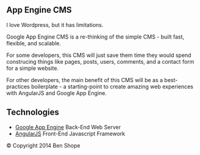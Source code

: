 ## App Engine CMS

I love Wordpress, but it has limitations.

Google App Engine CMS is a re-thinking of the simple CMS - built fast, flexible, and scalable.

For some developers, this CMS will just save them time they would spend construcing things like pages, posts, users, comments, and a contact form for a simple website.

For other developers, the main benefit of this CMS will be as a best-practices boilerplate - a starting-point to create amazing web experiences with AngularJS and Google App Engine.

## Technologies
+ [Google App Engine](https://developers.google.com/appengine/docs/python/) Back-End Web Server
+ [AngularJS](http://angularjs.org/) Front-End Javascript Framework

© Copyright 2014 Ben Shope